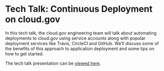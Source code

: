 # Tech Talk: Continuous Deployment on cloud.gov

In this tech talk, the cloud.gov engineering team will talk about automating deployments to cloud.gov using service accounts along with popular deployment services like Travis, CircleCI and GitHub. We’ll discuss some of the benefits of this approach to application deployment and some tips on how to get started.

The tech talk presentation can be [viewed here](https://github.com/cloud-gov/tech-talk-continuous-deployment/blob/main/presentation.pdf).